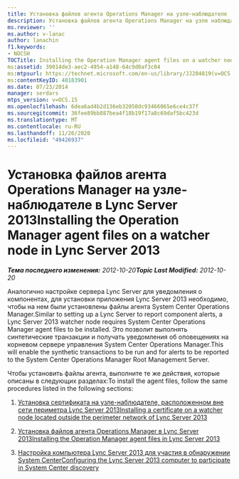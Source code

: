 ```yaml
---
title: Установка файлов агента Operations Manager на узле-наблюдателе
description: Установка файлов агента Operations Manager на узле наблюдателя.
ms.reviewer: ''
ms.author: v-lanac
author: lanachin
f1.keywords:
- NOCSH
TOCTitle: Installing the Operation Manager agent files on a watcher node
ms:assetid: 39014de3-aec2-4954-a148-64c9d0af3c04
ms:mtpsurl: https://technet.microsoft.com/en-us/library/JJ204819(v=OCS.15)
ms:contentKeyID: 48183901
ms.date: 07/23/2014
manager: serdars
mtps_version: v=OCS.15
ms.openlocfilehash: 6dea6ad4b2d136eb32050dc93466065e6ce4c37f
ms.sourcegitcommit: 36fee89bb887bea4f18b19f17a8c69daf5bc423d
ms.translationtype: MT
ms.contentlocale: ru-RU
ms.lasthandoff: 11/26/2020
ms.locfileid: "49426937"
---
```

# <a name="installing-the-operation-manager-agent-files-on-a-watcher-node-in-lync-server-2013"></a><span data-ttu-id="e35f0-103">Установка файлов агента Operations Manager на узле-наблюдателе в Lync Server 2013</span><span class="sxs-lookup"><span data-stu-id="e35f0-103">Installing the Operation Manager agent files on a watcher node in Lync Server 2013</span></span>

<div data-xmlns="http://www.w3.org/1999/xhtml">

<div class="topic" data-xmlns="http://www.w3.org/1999/xhtml" data-msxsl="urn:schemas-microsoft-com:xslt" data-cs="https://msdn.microsoft.com/">

<div data-asp="https://msdn2.microsoft.com/asp">



</div>

<div id="mainSection">

<div id="mainBody"><span data-ttu-id="e35f0-104">

<span> </span></span><span class="sxs-lookup"><span data-stu-id="e35f0-104">

<span> </span></span></span>

<span data-ttu-id="e35f0-105">_**Тема последнего изменения:** 2012-10-20_</span><span class="sxs-lookup"><span data-stu-id="e35f0-105">_**Topic Last Modified:** 2012-10-20_</span></span>

<span data-ttu-id="e35f0-106">Аналогично настройке сервера Lync Server для уведомления о компонентах, для установки приложения Lync Server 2013 необходимо, чтобы на нем были установлены файлы агента System Center Operations Manager.</span><span class="sxs-lookup"><span data-stu-id="e35f0-106">Similar to setting up a Lync Server to report component alerts, a Lync Server 2013 watcher node requires System Center Operations Manager agent files to be installed.</span></span> <span data-ttu-id="e35f0-107">Это позволит выполнять синтетические транзакции и получать уведомления об оповещениях на корневом сервере управления System Center Operations Manager.</span><span class="sxs-lookup"><span data-stu-id="e35f0-107">This will enable the synthetic transactions to be run and for alerts to be reported to the System Center Operations Manager Root Management Server.</span></span>

<span data-ttu-id="e35f0-108">Чтобы установить файлы агента, выполните те же действия, которые описаны в следующих разделах:</span><span class="sxs-lookup"><span data-stu-id="e35f0-108">To install the agent files, follow the same procedures listed in the following sections:</span></span>

1.  [<span data-ttu-id="e35f0-109">Установка сертификата на узле-наблюдателе, расположенном вне сети периметра Lync Server 2013</span><span class="sxs-lookup"><span data-stu-id="e35f0-109">Installing a certificate on a watcher node located outside the perimeter network of Lync Server 2013</span></span>](lync-server-2013-installing-a-certificate-on-a-watcher-node-located-outside-the-perimeter-network.md)

2.  [<span data-ttu-id="e35f0-110">Установка файлов агента Operations Manager в Lync Server 2013</span><span class="sxs-lookup"><span data-stu-id="e35f0-110">Installing the Operation Manager agent files in Lync Server 2013</span></span>](lync-server-2013-installing-the-operation-manager-agent-files.md)

3.  [<span data-ttu-id="e35f0-111">Настройка компьютера Lync Server 2013 для участия в обнаружении System Center</span><span class="sxs-lookup"><span data-stu-id="e35f0-111">Configuring the Lync Server 2013 computer to participate in System Center discovery</span></span>](lync-server-2013-configuring-the-lync-server-computer-to-participate-in-system-center-discovery.md)

<span data-ttu-id="e35f0-112"></div>

<span> </span>

</div>

</div>

</span><span class="sxs-lookup"><span data-stu-id="e35f0-112"></div>

<span> </span>

</div>

</div>

</span></span></div>

